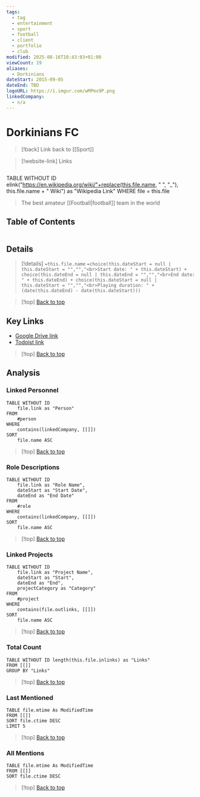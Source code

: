 ```yaml
---
tags:
  - tag
  - entertainment
  - sport
  - football
  - client
  - portfolio
  - club
modified: 2025-08-16T10:43:03+01:00
viewCount: 19
aliases:
  - Dorkinians
dateStart: 2015-09-05
dateEnd: TBD
logoURL: https://i.imgur.com/wMPmx9P.png
linkedCompany:
  - n/a
---
```

# Dorkinians FC

> [!back] Link back to [[Sport]]

>[!website-link] Links
>```dataview
TABLE WITHOUT ID elink("https://en.wikipedia.org/wiki/"+replace(this.file.name, " ", "_"), this.file.name + " Wiki") as "Wikipedia Link"
WHERE file = this.file

> The best amateur [[Football|football]] team in the world

## Table of Contents
```table-of-contents
```

## Details

>[!details]  `=this.file.name`
>`=choice(this.dateStart = null | this.dateStart = "","","<br>Start date: " + this.dateStart) + choice(this.dateEnd = null | this.dateEnd = "","","<br>End date: " + this.dateEnd) + choice(this.dateStart = null | this.dateStart = "","","<br>Playing duration: " + (date(this.dateEnd) - date(this.dateStart)))`

>[!top] [Back to top](#Table%20of%20Contents)

## Key Links

- [Google Drive link](https://drive.google.com/drive/folders/1GU8jzw2HPEfEE-u540vNUl0DXPMoS6-j)
- [Todoist link](https://todoist.com/app/project/Dorkinians-6QmW4w5xpMhW9gPh)

>[!top] [Back to top](#Table%20of%20Contents)

## Analysis

### Linked Personnel

```dataview
TABLE WITHOUT ID
	file.link as "Person"
FROM
	#person
WHERE
	contains(linkedCompany, [[]])
SORT
	file.name ASC
```

>[!top] [Back to top](#Table%20of%20Contents)

### Role Descriptions

```dataview
TABLE WITHOUT ID
	file.link as "Role Name",
	dateStart as "Start Date",
	dateEnd as "End Date"
FROM
	#role
WHERE
	contains(linkedCompany, [[]])
SORT
	file.name ASC
```

>[!top] [Back to top](#Table%20of%20Contents)

### Linked Projects

```dataview
TABLE WITHOUT ID
	file.link as "Project Name",
	dateStart as "Start",
	dateEnd as "End",
	projectCategory as "Category"
FROM
	#project
WHERE
	contains(file.outlinks, [[]])
SORT
	file.name ASC
```

>[!top] [Back to top](#Table%20of%20Contents)

### Total Count

```dataview
TABLE WITHOUT ID length(this.file.inlinks) as "Links"
FROM [[]]
GROUP BY "Links"
```

>[!top] [Back to top](#Table%20of%20Contents)

### Last Mentioned

```dataview
TABLE file.mtime As ModifiedTime
FROM [[]]
SORT file.ctime DESC
LIMIT 5
```

>[!top] [Back to top](#Table%20of%20Contents)

### All Mentions

```dataview
TABLE file.mtime As ModifiedTime
FROM [[]]
SORT file.ctime DESC
```

>[!top] [Back to top](#Table%20of%20Contents)